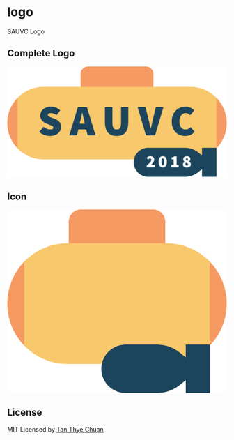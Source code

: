 # logo

SAUVC Logo

## Complete Logo

![](PNG/logo-sauvc.png)

## Icon

![](PNG/icon-sauvc.png)

## License

MIT Licensed by [Tan Thye Chuan](http://iamthye.com/)
